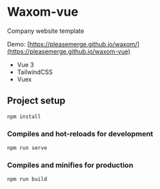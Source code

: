 # Waxom-vue
Company website template

Demo: [https://pleasemerge.github.io/waxom/](https://pleasemerge.github.io/waxom-vue)

- Vue 3
- TailwindCSS
- Vuex

## Project setup
```
npm install
```

### Compiles and hot-reloads for development
```
npm run serve
```

### Compiles and minifies for production
```
npm run build
```
